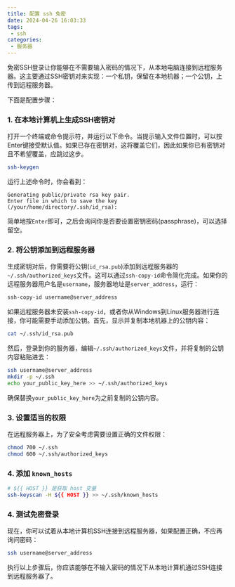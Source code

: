 ```yaml
---
title: 配置 ssh 免密
date: 2024-04-26 16:03:33
tags:
 - ssh 
categories:
 - 服务器
---
```


免密SSH登录让你能够在不需要输入密码的情况下，从本地电脑连接到远程服务器。这主要通过SSH密钥对来实现：一个私钥，保留在本地机器；一个公钥，上传到远程服务器。

下面是配置步骤：

### 1. 在本地计算机上生成SSH密钥对

打开一个终端或命令提示符，并运行以下命令。当提示输入文件位置时，可以按Enter键接受默认值。如果已存在密钥对，这将覆盖它们，因此如果你已有密钥对且不希望覆盖，应跳过这步。

```bash
ssh-keygen
```

运行上述命令时，你会看到：

```
Generating public/private rsa key pair.
Enter file in which to save the key (/your/home/directory/.ssh/id_rsa):
```

简单地按`Enter`即可，之后会询问你是否要设置密钥密码(passphrase)，可以选择留空。

### 2. 将公钥添加到远程服务器

生成密钥对后，你需要将公钥(`id_rsa.pub`)添加到远程服务器的`~/.ssh/authorized_keys`文件。这可以通过`ssh-copy-id`命令简化完成。如果你的远程服务器用户名是`username`，服务器地址是`server_address`，运行：

```bash
ssh-copy-id username@server_address
```

如果远程服务器未安装`ssh-copy-id`，或者你从Windows到Linux服务器进行连接，你可能需要手动添加公钥。首先，显示并复制本地机器上的公钥内容：

```bash
cat ~/.ssh/id_rsa.pub
```

然后，登录到你的服务器，编辑`~/.ssh/authorized_keys`文件，并将复制的公钥内容粘贴进去：

```bash
ssh username@server_address
mkdir -p ~/.ssh
echo your_public_key_here >> ~/.ssh/authorized_keys
```

确保替换`your_public_key_here`为之前复制的公钥内容。

### 3. 设置适当的权限

在远程服务器上，为了安全考虑需要设置正确的文件权限：

```bash
chmod 700 ~/.ssh
chmod 600 ~/.ssh/authorized_keys
```
### 4. 添加 ``known_hosts``
```bash
# ${{ HOST }} 是获取 host 变量
ssh-keyscan -H ${{ HOST }} >> ~/.ssh/known_hosts
```

### 4. 测试免密登录

现在，你可以试着从本地计算机SSH连接到远程服务器，如果配置正确，不应再询问密码：

```bash
ssh username@server_address
```

执行以上步骤后，你应该能够在不输入密码的情况下从本地计算机通过SSH连接到远程服务器了。